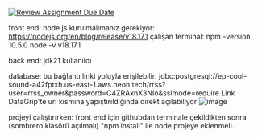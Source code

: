 [![Review Assignment Due Date](https://classroom.github.com/assets/deadline-readme-button-24ddc0f5d75046c5622901739e7c5dd533143b0c8e959d652212380cedb1ea36.svg)](https://classroom.github.com/a/8l0a6UeB)

front end:
node js kurulmalımanız gerekiyor:
https://nodejs.org/en/blog/release/v18.17.1
çalışan terminal:
npm -version
10.5.0                                                                                                                                                                                                                  node -v
v18.17.1

back end:
jdk21 kullanıldı

database:
bu bağlantı linki yoluyla erişilebilir:
jdbc:postgresql://ep-cool-sound-a42fptxh.us-east-1.aws.neon.tech/rrss?user=rrss_owner&password=C4ZRAxnX3NIo&sslmode=require
Link DataGrip'te url kısmına yapıştırıldığında direkt açılabiliyor
![image](https://github.com/HU-BBM384-24/bbm384-project-sombrero/assets/91731736/685a1aa5-8ee1-414f-8b93-f3b01fd3a7f0)

projeyi çalıştırırken:
front end için githubdan terminale çekildikten sonra (sombrero klasörü açılmalı) "npm install" ile node projeye eklenmeli. 
